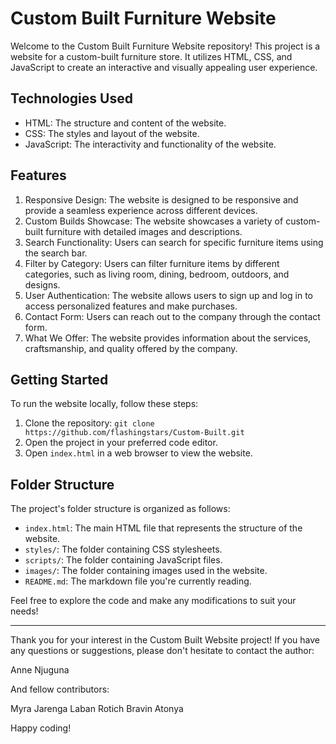 # Custom Built Furniture Website

Welcome to the Custom Built Furniture Website repository! This project is a website for a custom-built furniture store. It utilizes HTML, CSS, and JavaScript to create an interactive and visually appealing user experience.

## Technologies Used

- HTML: The structure and content of the website.
- CSS: The styles and layout of the website.
- JavaScript: The interactivity and functionality of the website.

## Features

1. Responsive Design: The website is designed to be responsive and provide a seamless experience across different devices.
2. Custom Builds Showcase: The website showcases a variety of custom-built furniture with detailed images and descriptions.
3. Search Functionality: Users can search for specific furniture items using the search bar.
4. Filter by Category: Users can filter furniture items by different categories, such as living room, dining, bedroom, outdoors, and designs.
5. User Authentication: The website allows users to sign up and log in to access personalized features and make purchases.
6. Contact Form: Users can reach out to the company through the contact form.
7. What We Offer: The website provides information about the services, craftsmanship, and quality offered by the company.

## Getting Started

To run the website locally, follow these steps:

1. Clone the repository: `git clone https://github.com/flashingstars/Custom-Built.git`
2. Open the project in your preferred code editor.
3. Open `index.html` in a web browser to view the website.

## Folder Structure

The project's folder structure is organized as follows:


- `index.html`: The main HTML file that represents the structure of the website.
- `styles/`: The folder containing CSS stylesheets.
- `scripts/`: The folder containing JavaScript files.
- `images/`: The folder containing images used in the website.
- `README.md`: The markdown file you're currently reading.

Feel free to explore the code and make any modifications to suit your needs!

---

Thank you for your interest in the Custom Built Website project! If you have any questions or suggestions, please don't hesitate to contact the author:

Anne Njuguna

And fellow contributors:

Myra Jarenga
Laban Rotich
Bravin Atonya

Happy coding!
